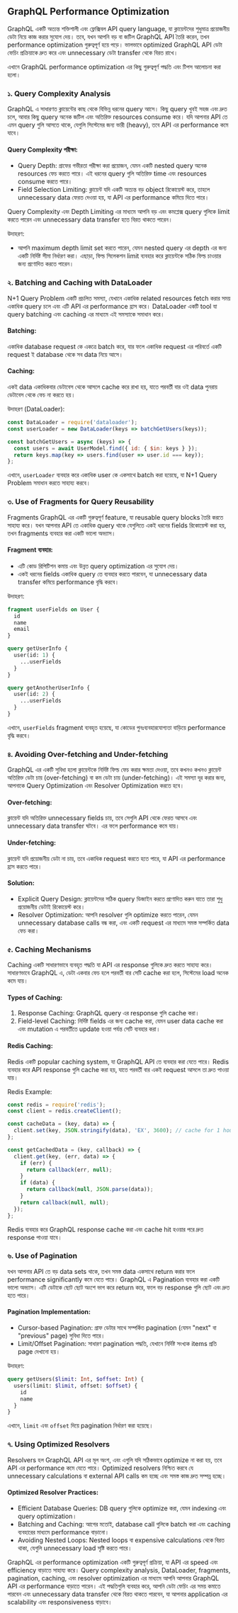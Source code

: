 ## GraphQL Performance Optimization 

GraphQL একটি অত্যন্ত শক্তিশালী এবং ফ্লেক্সিবল API query language, যা ক্লায়েন্টদের শুধুমাত্র প্রয়োজনীয় ডেটা নিয়ে কাজ করার সুযোগ দেয়। তবে, যখন আপনি বড় বা জটিল GraphQL API তৈরি করেন, তখন performance optimization গুরুত্বপূর্ণ হয়ে পড়ে। ভালভাবে optimized GraphQL API ডেটা ফেচিং প্রক্রিয়াকে দ্রুত করে এবং unnecessary ডেটা transfer থেকে বিরত রাখে। 

এখানে GraphQL performance optimization এর কিছু গুরুত্বপূর্ণ পদ্ধতি এবং টিপস আলোচনা করা হলো।


### ১. Query Complexity Analysis

GraphQL এ সাধারণত ক্লায়েন্টের কাছ থেকে বিভিন্ন ধরনের query আসে। কিছু query খুবই সহজ এবং দ্রুত চলে, আবার কিছু query অনেক জটিল এবং অতিরিক্ত resources consume করে। যদি আপনার API তে এমন query গুলি আসতে থাকে, যেগুলি সিস্টেমের জন্য ভারী (heavy), তবে API এর performance কমে যাবে। 

#### Query Complexity পরীক্ষা:
- Query Depth: গ্রাফের গভীরতা পরীক্ষা করা প্রয়োজন, যেমন একটি nested query অনেক resources ফেচ করতে পারে। এই ধরনের query গুলি অতিরিক্ত time এবং resources consume করতে পারে।
- Field Selection Limiting: ক্লায়েন্ট যদি একটি অত্যন্ত বড় object রিকোয়েস্ট করে, তাহলে unnecessary data ফেরত দেওয়া হয়, যা API এর performance কমিয়ে দিতে পারে।

Query Complexity এবং Depth Limiting এর মাধ্যমে আপনি বড় এবং কমপ্লেক্স query গুলিকে limit করতে পারেন এবং unnecessary data transfer হতে বিরত থাকতে পারেন।

উদাহরণ:
- আপনি maximum depth limit set করতে পারেন, যেমন nested query এর depth এর জন্য একটি নির্দিষ্ট সীমা নির্ধারণ করা। এছাড়া, ফিল্ড সিলেকশন limit ব্যবহার করে ক্লায়েন্টকে সঠিক ফিল্ড চাওয়ার জন্য প্রণোদিত করতে পারেন।


### ২. Batching and Caching with DataLoader

N+1 Query Problem একটি প্রচলিত সমস্যা, যেখানে একাধিক related resources fetch করার সময় একাধিক query চলে এবং এটি API এর performance হ্রাস করে। DataLoader একটি tool যা query batching এবং caching এর মাধ্যমে এই সমস্যাকে সমাধান করে।

#### Batching:
একাধিক database request কে একত্রে batch করে, যার ফলে একাধিক request এর পরিবর্তে একটি request ই database থেকে সব data নিয়ে আসে। 

#### Caching:
একই data একাধিকবার ডেটাবেস থেকে আসলে cache করে রাখা হয়, যাতে পরবর্তী বার ওই data পুনরায় ডেটাবেস থেকে ফেচ না করতে হয়।

উদাহরণ (DataLoader):

```javascript
const DataLoader = require('dataloader');
const userLoader = new DataLoader(keys => batchGetUsers(keys));

const batchGetUsers = async (keys) => {
  const users = await UserModel.find({ id: { $in: keys } });
  return keys.map(key => users.find(user => user.id === key));
};
```

এখানে, `userLoader` ব্যবহার করে একাধিক user কে একসাথে batch করা হয়েছে, যা N+1 Query Problem সমাধান করতে সাহায্য করবে।


### ৩. Use of Fragments for Query Reusability

Fragments GraphQL এর একটি গুরুত্বপূর্ণ feature, যা reusable query blocks তৈরি করতে সাহায্য করে। যখন আপনার API তে একাধিক query থাকে যেগুলিতে একই ধরনের fields রিকোয়েস্ট করা হয়, তখন fragments ব্যবহার করা একটি ভালো অভ্যাস।

#### Fragment ব্যবহার:
- এটি কোড রিপিটিশন কমায় এবং উন্নত query optimization এর সুযোগ দেয়।
- একই ধরনের fields একাধিক query তে ব্যবহার করতে পারবেন, যা unnecessary data transfer কমিয়ে performance বৃদ্ধি করবে।

উদাহরণ:

```graphql
fragment userFields on User {
  id
  name
  email
}

query getUserInfo {
  user(id: 1) {
    ...userFields
  }
}

query getAnotherUserInfo {
  user(id: 2) {
    ...userFields
  }
}
```

এখানে, `userFields` fragment ব্যবহৃত হয়েছে, যা কোডের পুনঃব্যবহারযোগ্যতা বাড়িয়ে performance বৃদ্ধি করবে।


### ৪. Avoiding Over-fetching and Under-fetching

GraphQL এর একটি সুবিধা হলো ক্লায়েন্টকে নির্দিষ্ট ফিল্ড ফেচ করার ক্ষমতা দেওয়া, তবে কখনও কখনও ক্লায়েন্ট অতিরিক্ত ডেটা চায় (over-fetching) বা কম ডেটা চায় (under-fetching)। এই সমস্যা দূর করার জন্য, আপনাকে Query Optimization এবং Resolver Optimization করতে হবে।

#### Over-fetching:
ক্লায়েন্ট যদি অতিরিক্ত unnecessary fields চায়, তবে সেগুলি API থেকে ফেরত আসবে এবং unnecessary data transfer ঘটবে। এর ফলে performance কমে যায়।

#### Under-fetching:
ক্লায়েন্ট যদি প্রয়োজনীয় ডেটা না চায়, তবে একাধিক request করতে হতে পারে, যা API এর performance হ্রাস করতে পারে।

#### Solution:
- Explicit Query Design: ক্লায়েন্টদের সঠিক query ডিজাইন করতে প্রণোদিত করুন যাতে তারা শুধু প্রয়োজনীয় ডেটাই রিকোয়েস্ট করে।
- Resolver Optimization: আপনি resolver গুলি optimize করতে পারেন, যেমন unnecessary database calls বন্ধ করা, এবং একটি request এর মাধ্যমে সমস্ত সম্পর্কিত data ফেচ করা।


### ৫. Caching Mechanisms

Caching একটি সাধারণভাবে ব্যবহৃত পদ্ধতি যা API এর response গুলিকে দ্রুত করতে সাহায্য করে। সাধারণভাবে GraphQL এ, ডেটা একবার ফেচ হলে পরবর্তী বার সেটি cache করা হলে, সিস্টেমের load অনেক কমে যায়।

#### Types of Caching:
1. Response Caching: GraphQL query এর response গুলি cache করা।
2. Field-level Caching: নির্দিষ্ট fields এর জন্য cache করা, যেমন user data cache করা এবং mutation এ পরবর্তীতে update হওয়া পর্যন্ত সেটি ব্যবহার করা।

#### Redis Caching:
Redis একটি popular caching system, যা GraphQL API তে ব্যবহার করা যেতে পারে। Redis ব্যবহার করে API response গুলি cache করা হয়, যাতে পরবর্তী বার একই request আসলে তা দ্রুত পাওয়া যায়।

Redis Example:

```javascript
const redis = require('redis');
const client = redis.createClient();

const cacheData = (key, data) => {
  client.set(key, JSON.stringify(data), 'EX', 3600); // cache for 1 hour
};

const getCachedData = (key, callback) => {
  client.get(key, (err, data) => {
    if (err) {
      return callback(err, null);
    }
    if (data) {
      return callback(null, JSON.parse(data));
    }
    return callback(null, null);
  });
};
```

Redis ব্যবহার করে GraphQL response cache করা এবং cache hit হওয়ার পরে দ্রুত response পাওয়া যাবে।


### ৬. Use of Pagination

যখন আপনার API তে বড় data sets থাকে, তখন সমস্ত data একসাথে return করার ফলে performance significantly কমে যেতে পারে। GraphQL এ Pagination ব্যবহার করা একটি ভালো অভ্যাস। এটি ডেটাকে ছোট ছোট অংশে ভাগ করে return করে, ফলে বড় response গুলি ছোট এবং দ্রুত হতে পারে।

#### Pagination Implementation:
- Cursor-based Pagination: গ্রাফ ডেটার সাথে সম্পর্কিত pagination (যেমন "next" বা "previous" page) সুবিধা দিতে পারে।
- Limit/Offset Pagination: সাধারণ pagination পদ্ধতি, যেখানে নির্দিষ্ট সংখ্যক items প্রতি page দেখানো হয়।

উদাহরণ:

```graphql
query getUsers($limit: Int, $offset: Int) {
  users(limit: $limit, offset: $offset) {
    id
    name
  }
}
```

এখানে, `limit` এবং `offset` দিয়ে pagination নির্ধারণ করা হয়েছে।


### ৭. Using Optimized Resolvers

Resolvers হল GraphQL API এর মূল অংশ, এবং এগুলি যদি সঠিকভাবে optimize না করা হয়, তবে API এর performance কমে যেতে পারে। Optimized resolvers নিশ্চিত করবে যে unnecessary calculations বা external API calls কম হচ্ছে এবং সমস্ত কাজ দ্রুত সম্পন্ন হচ্ছে।

#### Optimized Resolver Practices:
- Efficient Database Queries: DB query গুলিকে optimize করা, যেমন indexing এবং query optimization।
- Batching and Caching: আগের মতোই, database call গুলিকে batch করা এবং caching ব্যবহারের মাধ্যমে performance বাড়ানো।
- Avoiding Nested Loops: Nested loops বা expensive calculations থেকে বিরত থাকা, যেগুলি unnecessary load সৃষ্টি করতে পারে।


GraphQL এর performance optimization একটি গুরুত্বপূর্ণ প্রক্রিয়া, যা API এর speed এবং efficiency বাড়াতে সাহায্য করে। Query complexity analysis, DataLoader, fragments, pagination, caching, এবং resolver optimization এর মাধ্যমে আপনি আপনার GraphQL API এর performance বাড়াতে পারেন। এই পদ্ধতিগুলি ব্যবহার করে, আপনি ডেটা ফেচিং এর সময় কমাতে পারবেন এবং unnecessary data transfer থেকে বিরত থাকতে পারবেন, যা আপনার application এর scalability এবং responsiveness বাড়াবে।